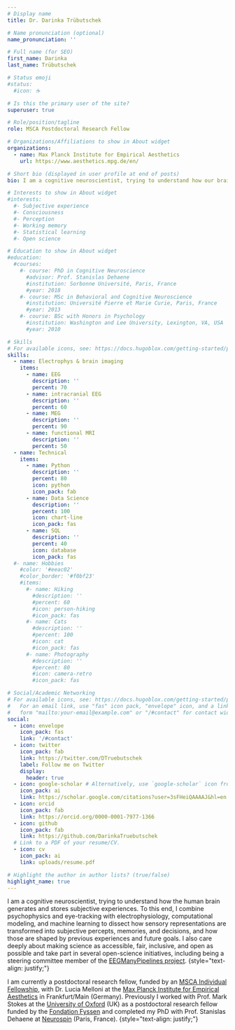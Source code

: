 ```yaml
---
# Display name
title: Dr. Darinka Trübutschek

# Name pronunciation (optional)
name_pronunciation: ''

# Full name (for SEO)
first_name: Darinka
last_name: Trübutschek

# Status emoji
#status:
  #icon: ☕️

# Is this the primary user of the site?
superuser: true

# Role/position/tagline
role: MSCA Postdoctoral Research Fellow

# Organizations/Affiliations to show in About widget
organizations:
  - name: Max Planck Institute for Empirical Aesthetics
    url: https://www.aesthetics.mpg.de/en/

# Short bio (displayed in user profile at end of posts)
bio: I am a cognitive neuroscientist, trying to understand how our brain generates and stores subjective experience. Beyond that, I am also a newly minted mother *2.

# Interests to show in About widget
#interests:
  #- Subjective experience
  #- Consciousness
  #- Perception
  #- Working memory
  #- Statistical learning
  #- Open science

# Education to show in About widget
#education:
  #courses:
    #- course: PhD in Cognitive Neuroscience
      #advisor: Prof. Stanislas Dehaene
      #institution: Sorbonne Université, Paris, France
      #year: 2018
    #- course: MSc in Behavioral and Cognitive Neuroscience
      #institution: Université Pierre et Marie Curie, Paris, France
      #year: 2013
    #- course: BSc with Honors in Psychology
      #institution: Washington and Lee University, Lexington, VA, USA
      #year: 2010

# Skills
# For available icons, see: https://docs.hugoblox.com/getting-started/page-builder/#icons
skills:
  - name: Electrophys & brain imaging
    items:
      - name: EEG
        description: ''
        percent: 70
      - name: intracranial EEG
        description: ''
        percent: 60
      - name: MEG
        description: ''
        percent: 90
      - name: functional MRI
        description: ''
        percent: 50
  - name: Technical
    items:
      - name: Python
        description: ''
        percent: 80
        icon: python
        icon_pack: fab
      - name: Data Science
        description: ''
        percent: 100
        icon: chart-line
        icon_pack: fas
      - name: SQL
        description: ''
        percent: 40
        icon: database
        icon_pack: fas
  #- name: Hobbies
    #color: '#eeac02'
    #color_border: '#f0bf23'
    #items:
      #- name: Hiking
        #description: ''
        #percent: 60
        #icon: person-hiking
        #icon_pack: fas
      #- name: Cats
        #description: ''
        #percent: 100
        #icon: cat
        #icon_pack: fas
      #- name: Photography
        #description: ''
        #percent: 80
        #icon: camera-retro
        #icon_pack: fas

# Social/Academic Networking
# For available icons, see: https://docs.hugoblox.com/getting-started/page-builder/#icons
#   For an email link, use "fas" icon pack, "envelope" icon, and a link in the
#   form "mailto:your-email@example.com" or "/#contact" for contact widget.
social:
  - icon: envelope
    icon_pack: fas
    link: '/#contact'
  - icon: twitter
    icon_pack: fab
    link: https://twitter.com/DTruebutschek
    label: Follow me on Twitter
    display:
      header: true
  - icon: google-scholar # Alternatively, use `google-scholar` icon from `ai` icon pack
    icon_pack: ai
    link: https://scholar.google.com/citations?user=3sFHeiQAAAAJ&hl=en
  - icon: orcid
    icon_pack: fab
    link: https://orcid.org/0000-0001-7977-1366
  - icon: github
    icon_pack: fab
    link: https://github.com/DarinkaTruebutschek
  # Link to a PDF of your resume/CV.
  - icon: cv
    icon_pack: ai
    link: uploads/resume.pdf

# Highlight the author in author lists? (true/false)
highlight_name: true
---
```


I am a cognitive neuroscientist, trying to understand how the human brain generates and stores subjective experiences. To this end, I combine psychophysics and eye-tracking with electrophysiology, computational modeling, and machine learning to dissect how sensory representations are transformed into subjective percepts, memories, and decisions, and how those are shaped by previous experiences and future goals. I also care deeply about making science as accessible, fair, inclusive, and open as possible and take part in several open-science initiatives, including being a steering committee member of the [EEGManyPipelines project](https://www.eegmanypipelines.org/).
{style="text-align: justify;"}

I am currently a postdoctoral research fellow, funded by an [MSCA Individual Fellowship](https://cordis.europa.eu/project/id/101023805), with Dr. Lucia Melloni at the [Max Planck Institute for Empirical Aesthetics](https://www.aesthetics.mpg.de/en/research/research-group-neural-circuits-consciousness-and-cognition.html) in Frankfurt/Main (Germany). Previously I worked with Prof. Mark Stokes at the [University of Oxford](https://www.psy.ox.ac.uk/news/in-memoriam-mark-stokes) (UK) as a postdoctoral research fellow funded by the [Fondation Fyssen](https://www.fondationfyssen.fr/en/) and completed my PhD with Prof. Stanislas Dehaene at [Neurospin](https://www.unicog.org/) (Paris, France).
{style="text-align: justify;"}
